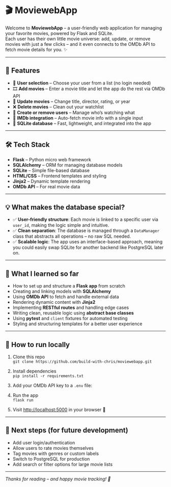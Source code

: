 # 🎬 MoviewebApp

Welcome to **MoviewebApp** – a user-friendly web application for managing your favorite movies, powered by Flask and SQLite.  
Each user has their own little movie universe: add, update, or remove movies with just a few clicks – and it even connects to the OMDb API to fetch movie details for you. ✨

---

## 🚀 Features

- 🔐 **User selection** – Choose your user from a list (no login needed)
- 🎞️ **Add movies** – Enter a movie title and let the app do the rest via OMDb API
- 📝 **Update movies** – Change title, director, rating, or year
- ❌ **Delete movies** – Clean out your watchlist
- 👥 **Create or remove users** – Manage who’s watching what
- 🧠 **IMDb integration** – Auto-fetch movie info with a single input
- 💾 **SQLite database** – Fast, lightweight, and integrated into the app

---

## 🛠️ Tech Stack

- **Flask** – Python micro web framework
- **SQLAlchemy** – ORM for managing database models
- **SQLite** – Simple file-based database
- **HTML/CSS** – Frontend templates and styling
- **Jinja2** – Dynamic template rendering
- **OMDb API** – For real movie data

---

## 💡 What makes the database special?

- ✅ **User-friendly structure**: Each movie is linked to a specific user via `user_id`, making the logic simple and intuitive.
- ✅ **Clean separation**: The database is managed through a `DataManager` class that abstracts all operations – no raw SQL needed.
- ✅ **Scalable logic**: The app uses an interface-based approach, meaning you could easily swap SQLite for another backend like PostgreSQL later on.

---

## 🧠 What I learned so far

- How to set up and structure a **Flask app** from scratch
- Creating and linking models with **SQLAlchemy**
- Using **OMDb API** to fetch and handle external data
- Rendering dynamic content with **Jinja2**
- Implementing **RESTful routes** and handling edge cases
- Writing clean, reusable logic using **abstract base classes**
- Using **pytest** and `client` fixtures for automated testing
- Styling and structuring templates for a better user experience

---

## 🧪 How to run locally

1. Clone this repo  
   `git clone https://github.com/build-with-chris/moviewebapp.git`

2. Install dependencies  
   `pip install -r requirements.txt`

3. Add your OMDb API key to a `.env` file:  

4. Run the app  
`flask run`

5. Visit [http://localhost:5000](http://localhost:5000) in your browser 🎉

---

## 🧭 Next steps (for future development)

- Add user login/authentication
- Allow users to rate movies themselves
- Tag movies with genres or custom labels
- Switch to PostgreSQL for production
- Add search or filter options for large movie lists

---

_Thanks for reading – and happy movie tracking! 🍿_